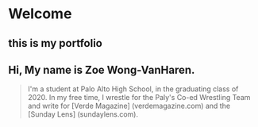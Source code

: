 # Welcome
## this is my portfolio

## Hi, My name is Zoe Wong-VanHaren.
> I'm a student at Palo Alto High School, in the graduating class of 2020. In my free time, I wrestle for the Paly's Co-ed Wrestling Team and write for [Verde Magazine] (verdemagazine.com) and the [Sunday Lens] (sundaylens.com). 
